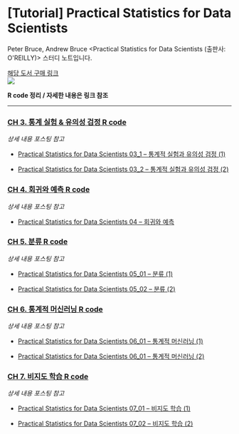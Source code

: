 # [Tutorial] Practical Statistics for Data Scientists

Peter Bruce, Andrew Bruce &lt;Practical Statistics for Data Scientists (출판사: O'REILLY)> 스터디 노트입니다.

[해당 도서 구매 링크](https://www.hanbit.co.kr/store/books/look.php?p_code=B2845507407) <br>
![](https://user-images.githubusercontent.com/42733230/79707950-104a6500-82f9-11ea-8218-a23055b6c949.jpg)

**R code 정리 / 자세한 내용은 링크 참조**

---
  
  
  ### [CH 3. 통계 실험 & 유의성 검정 R code](https://rpubs.com/ameliachoi/PSDS-CH03)
  
  *상세 내용 포스팅 참고*
  
  - [Practical Statistics for Data Scientists 03_1 – 통계적 실험과 유의성 검정 (1)](https://peeltheidea.space/statistics/statistics_for_ds/practical-statistics-for-data-scientists-03_1-%ed%86%b5%ea%b3%84%ec%a0%81-%ec%8b%a4%ed%97%98%ea%b3%bc-%ec%9c%a0%ec%9d%98%ec%84%b1-%ea%b2%80%ec%a0%95-1/)
  
  - [Practical Statistics for Data Scientists 03_2 – 통계적 실험과 유의성 검정 (2)](https://peeltheidea.space/statistics/statistics_for_ds/practical-statistics-for-data-scientists-03_2-%ed%86%b5%ea%b3%84%ec%a0%81-%ec%8b%a4%ed%97%98%ea%b3%bc-%ec%9c%a0%ec%9d%98%ec%84%b1-%ea%b2%80%ec%a0%95-2/)
  
  
  ### [CH 4. 회귀와 예측 R code](https://rpubs.com/ameliachoi/PSDS-CH04)
  
  *상세 내용 포스팅 참고*
  
  - [Practical Statistics for Data Scientists 04 – 회귀와 예측](https://peeltheidea.space/statistics/statistics_for_ds/practical-statistics-for-data-scientists-04-%ed%9a%8c%ea%b7%80%ec%99%80-%ec%98%88%ec%b8%a1/)
  
  
  ### [CH 5. 분류 R code](https://rpubs.com/ameliachoi/PSDS-CH05)
  
  *상세 내용 포스팅 참고*
  
  - [Practical Statistics for Data Scientists 05_01 – 분류 (1)](https://peeltheidea.space/statistics/practical-statistics-for-data-scientists-05_01-%eb%b6%84%eb%a5%98-1/)
  
  - [Practical Statistics for Data Scientists 05_02 – 분류 (2)](https://peeltheidea.space/statistics/practical-statistics-for-data-scientists-05_02-%eb%b6%84%eb%a5%98-2/)
  
  
  ### [CH 6. 통계적 머신러닝 R code](https://rpubs.com/ameliachoi/PSDS-CH06)
  
  *상세 내용 포스팅 참고*
  
  - [Practical Statistics for Data Scientists 06_01 – 통계적 머신러닝 (1)](https://peeltheidea.space/statistics/statistics_for_ds/practical-statistics-for-data-scientists-06_01-%ed%86%b5%ea%b3%84%ec%a0%81-%eb%a8%b8%ec%8b%a0%eb%9f%ac%eb%8b%9d-1/)
  
  - [Practical Statistics for Data Scientists 06_01 – 통계적 머신러닝 (2)](https://peeltheidea.space/statistics/statistics_for_ds/practical-statistics-for-data-scientists-06_02-%ed%86%b5%ea%b3%84%ec%a0%81-%eb%a8%b8%ec%8b%a0%eb%9f%ac%eb%8b%9d-2/)

  
  ### [CH 7. 비지도 학습 R code](https://rpubs.com/ameliachoi/PSDS-CH07)
  
  *상세 내용 포스팅 참고*
  
  - [Practical Statistics for Data Scientists 07_01 – 비지도 학습 (1)](https://peeltheidea.space/statistics/practical-statistics-for-data-scientists-07_01-%eb%b9%84%ec%a7%80%eb%8f%84-%ed%95%99%ec%8a%b5-1/)
  
  - [Practical Statistics for Data Scientists 07_02 – 비지도 학습 (2)](https://peeltheidea.space/statistics/practical-statistics-for-data-scientists-07_02-%eb%b9%84%ec%a7%80%eb%8f%84-%ed%95%99%ec%8a%b5-2/)
